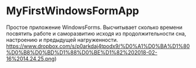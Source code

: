 # MyFirstWindowsFormApp
Простое приложение WindowsForms. Высчитывает сколько времени посвятить работе и саморазвитию исходя из продолжительности сна, настроению и предыдущей нагруженности.
https://www.dropbox.com/s/p0arkdaj4tpodx9/%D0%A1%D0%BA%D1%80%D0%B8%D0%BD%D1%88%D0%BE%D1%82%202018-02-16%2014.24.25.png)
